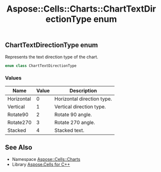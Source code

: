 ﻿---
title: Aspose::Cells::Charts::ChartTextDirectionType enum
linktitle: ChartTextDirectionType
second_title: Aspose.Cells for C++ API Reference
description: 'Aspose::Cells::Charts::ChartTextDirectionType enum. Represents the text direction type of the chart in C++.'
type: docs
weight: 4400
url: /cpp/aspose.cells.charts/charttextdirectiontype/
---
## ChartTextDirectionType enum


Represents the text direction type of the chart.

```cpp
enum class ChartTextDirectionType
```

### Values

| Name | Value | Description |
| --- | --- | --- |
| Horizontal | 0 | Horizontal direction type. |
| Vertical | 1 | Vertical direction type. |
| Rotate90 | 2 | Rotate 90 angle. |
| Rotate270 | 3 | Rotate 270 angle. |
| Stacked | 4 | Stacked text. |

## See Also

* Namespace [Aspose::Cells::Charts](../)
* Library [Aspose.Cells for C++](../../)
